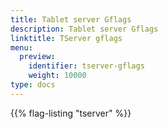 ```yaml
---
title: Tablet server Gflags
description: Tablet server Gflags
linktitle: TServer gflags
menu:
  preview:
    identifier: tserver-gflags
    weight: 10000
type: docs
---
```


{{% flag-listing "tserver" %}}
